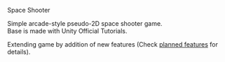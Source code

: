 Space Shooter


Simple arcade-style pseudo-2D space shooter game.   
Base is made with Unity Official Tutorials.


Extending game by addition of new features (Check [planned features](FeaturesToAdd.txt) for details).
